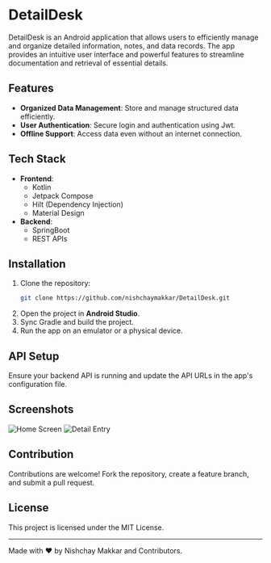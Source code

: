 # DetailDesk

DetailDesk is an Android application that allows users to efficiently manage and organize detailed information, notes, and data records. The app provides an intuitive user interface and powerful features to streamline documentation and retrieval of essential details.

## Features

- **Organized Data Management**: Store and manage structured data efficiently.
- **User Authentication**: Secure login and authentication using Jwt.
- **Offline Support**: Access data even without an internet connection.

## Tech Stack

- **Frontend**:
  - Kotlin
  - Jetpack Compose
  - Hilt (Dependency Injection)
  - Material Design
- **Backend**:
  - SpringBoot
  - REST APIs

## Installation

1. Clone the repository:
   ```bash
   git clone https://github.com/nishchaymakkar/DetailDesk.git
   ```
2. Open the project in **Android Studio**.
3. Sync Gradle and build the project.
4. Run the app on an emulator or a physical device.

## API Setup
Ensure your backend API is running and update the API URLs in the app's configuration file.

## Screenshots
![Home Screen](https://github.com/user-attachments/assets/d14f599a-b016-4978-8a6d-673bb5cf5b88)
![Detail Entry](https://github.com/user-attachments/assets/0b4203c8-b6b7-404f-9c32-77733ff59549)

## Contribution

Contributions are welcome! Fork the repository, create a feature branch, and submit a pull request.

## License

This project is licensed under the MIT License.

---
Made with ❤️ by Nishchay Makkar and Contributors.
